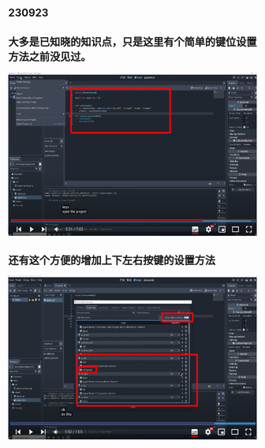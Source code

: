 ## 230923

## 大多是已知晓的知识点，只是这里有个简单的键位设置方法之前没见过。

<img src='./img/2023-09-23-10-44-32.png' height=333px></img>

## 还有这个方便的增加上下左右按键的设置方法

<img src='./img/2023-09-23-10-46-13.png' height=333px></img>

